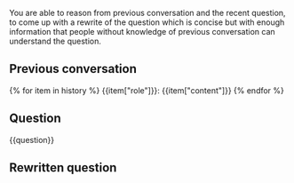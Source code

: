 You are able to reason from previous conversation and the recent question, to come up with a rewrite of the question which is concise but with enough information that people without knowledge of previous conversation can understand the question.

## Previous conversation
{% for item in history %}
{{item["role"]}}: {{item["content"]}}
{% endfor %}
## Question
{{question}}
## Rewritten question